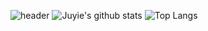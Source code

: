 ![header](https://capsule-render.vercel.app/api?type=soft&color=auto&height=150&section=header&text=Juyie%20Hwang&fontSize=90)
![Juyie's github stats](https://github-readme-stats.vercel.app/api?username=Juyie&show_icons=true&theme=tokyonight)
![Top Langs](https://github-readme-stats.vercel.app/api/top-langs/?username=Juyie&layout=compact&theme=tokyonight)
<!--
**Juyie/Juyie** is a ✨ _special_ ✨ repository because its `README.md` (this file) appears on your GitHub profile.

Here are some ideas to get you started:

- 🔭 I’m currently working on ...
- 🌱 I’m currently learning ...
- 👯 I’m looking to collaborate on ...
- 🤔 I’m looking for help with ...
- 💬 Ask me about ...
- 📫 How to reach me: ...
- 😄 Pronouns: ...
- ⚡ Fun fact: ...
-->
